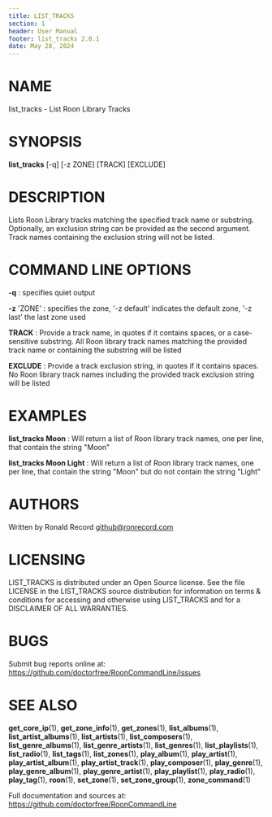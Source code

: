 ```yaml
---
title: LIST_TRACKS
section: 1
header: User Manual
footer: list_tracks 2.0.1
date: May 28, 2024
---
```

# NAME
list_tracks - List Roon Library Tracks

# SYNOPSIS
**list_tracks** [-q] [-z ZONE] [TRACK] [EXCLUDE]

# DESCRIPTION
Lists Roon Library tracks matching the specified track name or substring. Optionally, an exclusion string can be provided as the second argument. Track names containing the exclusion string will not be listed.

# COMMAND LINE OPTIONS
**-q**
: specifies quiet output

**-z** 'ZONE'
: specifies the zone, '-z default' indicates the default zone, '-z last' the last zone used

**TRACK**
: Provide a track name, in quotes if it contains spaces, or a case-sensitive substring. All Roon library track names matching the provided track name or containing the substring will be listed

**EXCLUDE**
: Provide a track exclusion string, in quotes if it contains spaces. No Roon library track names including the provided track exclusion string will be listed

# EXAMPLES
**list_tracks Moon**
: Will return a list of Roon library track names, one per line, that contain the string "Moon"

**list_tracks Moon Light**
: Will return a list of Roon library track names, one per line, that contain the string "Moon" but do not contain the string "Light"

# AUTHORS
Written by Ronald Record github@ronrecord.com

# LICENSING
LIST_TRACKS is distributed under an Open Source license.
See the file LICENSE in the LIST_TRACKS source distribution
for information on terms &amp; conditions for accessing and
otherwise using LIST_TRACKS and for a DISCLAIMER OF ALL WARRANTIES.

# BUGS
Submit bug reports online at: https://github.com/doctorfree/RoonCommandLine/issues

# SEE ALSO
**get_core_ip**(1), **get_zone_info**(1), **get_zones**(1), **list_albums**(1), **list_artist_albums**(1), **list_artists**(1), **list_composers**(1), **list_genre_albums**(1), **list_genre_artists**(1), **list_genres**(1), **list_playlists**(1), **list_radio**(1), **list_tags**(1), **list_zones**(1), **play_album**(1), **play_artist**(1), **play_artist_album**(1), **play_artist_track**(1), **play_composer**(1), **play_genre**(1), **play_genre_album**(1), **play_genre_artist**(1), **play_playlist**(1), **play_radio**(1), **play_tag**(1), **roon**(1), **set_zone**(1), **set_zone_group**(1), **zone_command**(1)

Full documentation and sources at: https://github.com/doctorfree/RoonCommandLine
